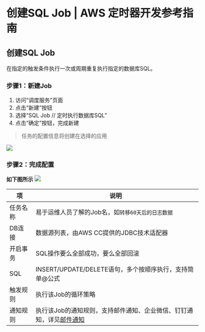 # 创建SQL Job | AWS 定时器开发参考指南

## 创建SQL Job

在指定的触发条件执行一次或周期重复执行指定的数据库SQL。

### 步骤1：新建Job

  1. 访问“调度服务”页面
  2. 点击“新建”按钮
  3. 选择“SQL Job // 定时执行数据库SQL”
  4. 点击“确定”按钮，完成新建

> 任务的配置信息将创建在选择的应用

![](https://docs.awspaas.com/reference-guide/aws-paas-job-reference-guide/scheduler_management/15.png)

### 步骤2：完成配置

**如下图所示** ![](https://docs.awspaas.com/reference-guide/aws-paas-job-reference-guide/scheduler_management/16.png)

项 | 说明  
---|---  
任务名称 | 易于运维人员了解的Job名，如`转移60天后的日志数据`  
DB连接 | 数据源列表，由AWS CC提供的JDBC技术适配器  
开启事务 | SQL操作要么全部成功，要么全部回滚  
SQL | INSERT/UPDATE/DELETE语句，多个按顺序执行，支持简单@公式  
触发规则 | 执行该Job的循环策略  
通知规则 | 执行该Job的通知规则，支持邮件通知、企业微信、钉钉通知，详见[邮件通知](<https://docs.awspaas.com/apps/com.actionsoft.apps.addons.mail/appendix/scenes.html#a>)